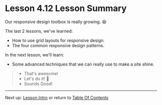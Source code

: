 # Lesson 4.12 Lesson Summary

Our responsive design toolbox is really growing. :satisfied:

The last 2 lessons, we've learned:
- How to use grid layouts for responsive design.
- The four common responsive design patterns.

In the next lesson, we'll learn:
- Some advanced techniques that we can really use to make a site shine.

> - That's awesome!
> - Let's do it! :raised_hands:
> - Sounds Good!

- - -
Next up: [Lesson Intro](ND024_Part2_Lesson05_01.md) or return to [Table Of Contents](./ND024_TableOfContents.md)
